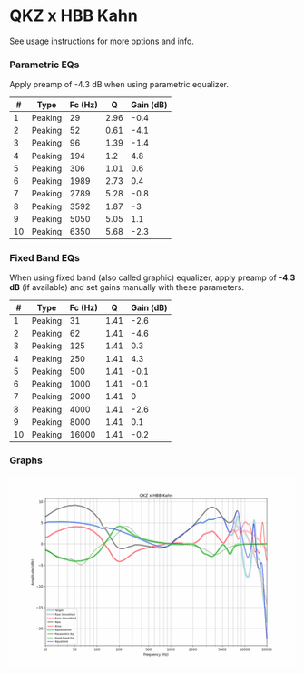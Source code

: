 # QKZ x HBB Kahn
See [usage instructions](https://github.com/jaakkopasanen/AutoEq#usage) for more options and info.

### Parametric EQs
Apply preamp of -4.3 dB when using parametric equalizer.

|   # | Type    |   Fc (Hz) |    Q |   Gain (dB) |
|-----|---------|-----------|------|-------------|
|   1 | Peaking |        29 | 2.96 |        -0.4 |
|   2 | Peaking |        52 | 0.61 |        -4.1 |
|   3 | Peaking |        96 | 1.39 |        -1.4 |
|   4 | Peaking |       194 | 1.2  |         4.8 |
|   5 | Peaking |       306 | 1.01 |         0.6 |
|   6 | Peaking |      1989 | 2.73 |         0.4 |
|   7 | Peaking |      2789 | 5.28 |        -0.8 |
|   8 | Peaking |      3592 | 1.87 |        -3   |
|   9 | Peaking |      5050 | 5.05 |         1.1 |
|  10 | Peaking |      6350 | 5.68 |        -2.3 |

### Fixed Band EQs
When using fixed band (also called graphic) equalizer, apply preamp of **-4.3 dB** (if available) and set gains manually with these parameters.

|   # | Type    |   Fc (Hz) |    Q |   Gain (dB) |
|-----|---------|-----------|------|-------------|
|   1 | Peaking |        31 | 1.41 |        -2.6 |
|   2 | Peaking |        62 | 1.41 |        -4.6 |
|   3 | Peaking |       125 | 1.41 |         0.3 |
|   4 | Peaking |       250 | 1.41 |         4.3 |
|   5 | Peaking |       500 | 1.41 |        -0.1 |
|   6 | Peaking |      1000 | 1.41 |        -0.1 |
|   7 | Peaking |      2000 | 1.41 |         0   |
|   8 | Peaking |      4000 | 1.41 |        -2.6 |
|   9 | Peaking |      8000 | 1.41 |         0.1 |
|  10 | Peaking |     16000 | 1.41 |        -0.2 |

### Graphs
![](./QKZ%20x%20HBB%20Kahn.png)
